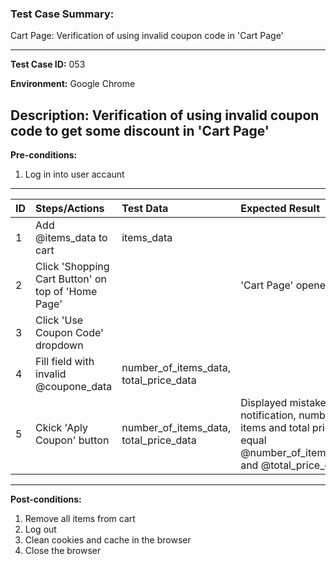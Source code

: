 
### Test Case Summary:
Cart Page: Verification of using invalid coupon code in 'Cart Page'

---

**Test Case ID:** 053

**Environment:** Google Chrome

**Description:**
Verification of using invalid coupon code to get some discount in 'Cart Page' 
---

**Pre-conditions:**
1. Log in into user accaunt    

---

|      ID       | Steps/Actions |  Test Data  | Expected Result |
| ------------- |:--------------| :---------- | :-------------- |
|       1       |Add @items_data to cart|items_data|                 |
|       2       |Click 'Shopping Cart Button' on top of 'Home Page'| | 'Cart Page' opened|
|       3       |Click 'Use Coupon Code' dropdown | | |
|       4       |Fill field with invalid @coupone_data| number_of_items_data, total_price_data| |
|       5       |Ckick 'Aply Coupon' button| number_of_items_data, total_price_data|Displayed mistake notification, number of items and total price are equal  @number_of_items_data and @total_price_data |
---

**Post-conditions:**
1. Remove all items from cart
2. Log out
3. Clean cookies and cache in the browser
4. Close the browser
